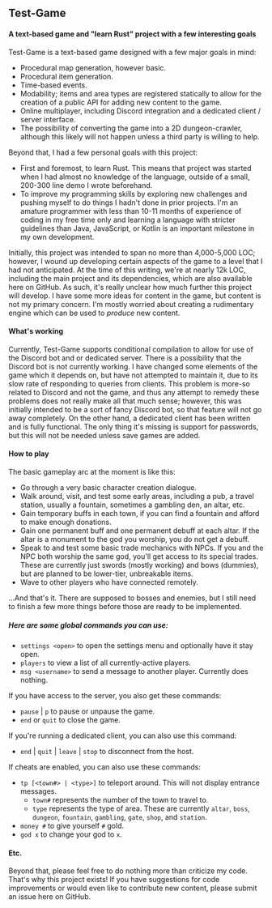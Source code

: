 ## Test-Game
#### A text-based game and "learn Rust" project with a few interesting goals

Test-Game is a text-based game designed with a few major goals in mind:
- Procedural map generation, however basic. 
- Procedural item generation.
- Time-based events.
- Modability; items and area types are registered statically to allow for the creation of a public API for adding new content to the game.
- Online multiplayer, including Discord integration and a dedicated client / server interface.
- The possibility of converting the game into a 2D dungeon-crawler, although this likely will not happen unless a third party is willing to help.

Beyond that, I had a few personal goals with this project:
- First and foremost, to learn Rust. This means that project was started when I had almost no knowledge of the language, outside of a small, 200-300 line demo I wrote beforehand.
- To improve my programming skills by exploring new challenges and pushing myself to do things I hadn't done in prior projects. I'm an amature programmer with less than 10-11 months of experience of coding in my free time only and learning a language with stricter guidelines than Java, JavaScript, or Kotlin is an important milestone in my own development.

Initially, this project was intended to span no more than 4,000-5,000 LOC; however, I wound up developing certain aspects of the game to a level that I had not anticipated. At the time of this writing, we're at nearly 12k LOC, including the main project and its dependencies, which are also available here on GitHub. As such, it's really unclear how much further this project will develop. I have some more ideas for content in the game, but content is not my primary concern. I'm mostly worried about creating a rudimentary engine which can be used to *produce* new content.

#### What's working

Currently, Test-Game supports conditional compilation to allow for use of the Discord bot and or dedicated server. There is a possibility that the Discord bot is not currently working. I have changed some elements of the game which it depends on, but have not attempted to maintain it, due to its slow rate of responding to queries from clients. This problem is more-so related to Discord and not the game, and thus any attempt to remedy these problems does not really make all that much sense; however, this was initially intended to be a sort of fancy Discord bot, so that feature will not go away completely. On the other hand, a dedicated client has been written and is fully functional. The only thing it's missing is support for passwords, but this will not be needed unless save games are added.

#### How to play

The basic gameplay arc at the moment is like this: 
- Go through a very basic character creation dialogue.
- Walk around, visit, and test some early areas, including a pub, a travel station, usually a fountain, sometimes a gambling den, an altar, etc.
- Gain temporary buffs in each town, if you can find a fountain and afford to make enough donations.
- Gain one permanent buff and one permanent debuff at each altar. If the altar is a monument to the god you worship, you do not get a debuff.
- Speak to and test some basic trade mechanics with NPCs. If you and the NPC both worship the same god, you'll get access to its special trades. These are currently just swords (mostly working) and bows (dummies), but are planned to be lower-tier, unbreakable items.
- Wave to other players who have connected remotely.

...And that's it. There are supposed to bosses and enemies, but I still need to finish a few more things before those are ready to be implemented.

##### Here are some global commands you can use:
- `settings <open>` to open the settings menu and optionally have it stay open.
- `players` to view a list of all currently-active players.
- `msg <username>` to send a message to another player. Currently does nothing.

If you have access to the server, you also get these commands:
- `pause` | `p` to pause or unpause the game.
- `end` or `quit` to close the game.

If you're running a dedicated client, you can also use this command:
- `end` | `quit` | `leave` | `stop` to disconnect from the host.

If cheats are enabled, you can also use these commands:
- `tp [<town#> | <type>]` to teleport around. This will not display entrance messages.
  - `town#` represents the number of the town to travel to.
  - `type` represents the type of area. These are currently `altar`, `boss`, `dungeon`, `fountain`, `gambling`, `gate`, `shop`, and `station`.
- `money #` to give yourself `#` gold.
- `god x` to change your god to `x`.

#### Etc.

Beyond that, please feel free to do nothing more than criticize my code. That's why this project exists! If you have suggestions for code improvements or would even like to contribute new content, please submit an issue here on GitHub. 
